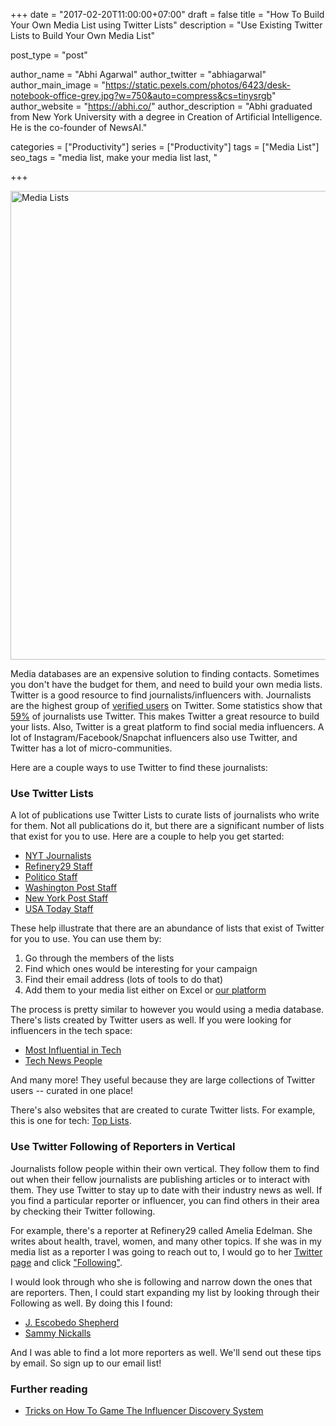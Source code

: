 +++
date = "2017-02-20T11:00:00+07:00"
draft = false
title = "How To Build Your Own Media List using Twitter Lists"
description = "Use Existing Twitter Lists to Build Your Own Media List"

post_type = "post"

author_name = "Abhi Agarwal"
author_twitter = "abhiagarwal"
author_main_image = "https://static.pexels.com/photos/6423/desk-notebook-office-grey.jpg?w=750&auto=compress&cs=tinysrgb"
author_website = "https://abhi.co/"
author_description = "Abhi graduated from New York University with a degree in Creation of Artificial Intelligence. He is the co-founder of NewsAI."

categories = ["Productivity"]
series = ["Productivity"]
tags = ["Media List"]
seo_tags = "media list, make your media list last, "

+++

<img src="https://static.pexels.com/photos/6423/desk-notebook-office-grey.jpg" width="750px" alt="Media Lists">

Media databases are an expensive solution to finding contacts. Sometimes you don't have the budget for them, and need to build your own media lists. Twitter is a good resource to find journalists/influencers with. Journalists are the highest group of [verified users](https://www.poynter.org/2015/report-journalists-are-largest-most-active-group-on-twitter/346957/) on Twitter. Some statistics show that [59%](http://www.adweek.com/digital/journalists-twitter/) of journalists use Twitter. This makes Twitter a great resource to build your lists. Also, Twitter is a great platform to find social media influencers. A lot of Instagram/Facebook/Snapchat influencers also use Twitter, and Twitter has a lot of micro-communities.

Here are a couple ways to use Twitter to find these journalists:

### Use Twitter Lists

A lot of publications use Twitter Lists to curate lists of journalists who write for them. Not all publications do it, but there are a significant number of lists that exist for you to use. Here are a couple to help you get started:

- [NYT Journalists](https://twitter.com/nytimes/lists/nyt-journalists)
- [Refinery29 Staff](https://twitter.com/Refinery29/lists/r29ers)
- [Politico Staff](https://twitter.com/politico/lists/team-politico)
- [Washington Post Staff](https://twitter.com/washingtonpost/lists/washington-post-people)
- [New York Post Staff](https://twitter.com/nypost/lists/staff)
- [USA Today Staff](https://twitter.com/USATODAY/lists/usa-today-staff)

These help illustrate that there are an abundance of lists that exist of Twitter for you to use. You can use them by:

1. Go through the members of the lists
2. Find which ones would be interesting for your campaign
3. Find their email address (lots of tools to do that)
4. Add them to your media list either on Excel or [our platform](https://www.newsai.co/)

The process is pretty similar to however you would using a media database. There's lists created by Twitter users as well. If you were looking for influencers in the tech space:

- [Most Influential in Tech](https://twitter.com/Scobleizer/lists/most-influential-in-tech)
- [Tech News People](https://twitter.com/Scobleizer/lists/tech-news-people)

And many more! They useful because they are large collections of Twitter users -- curated in one place!

There's also websites that are created to curate Twitter lists. For example, this is one for tech: [Top Lists](https://toplists.xyz/).

### Use Twitter Following of Reporters in Vertical

Journalists follow people within their own vertical. They follow them to find out when their fellow journalists are publishing articles or to interact with them. They use Twitter to stay up to date with their industry news as well. If you find a particular reporter or influencer, you can find others in their area by checking their Twitter following.

For example, there's a reporter at Refinery29 called Amelia Edelman. She writes about health, travel, women, and many other topics. If she was in my media list as a reporter I was going to reach out to, I would go to her [Twitter page](https://twitter.com/apedelman) and click ["Following"](https://twitter.com/apedelman/following).

I would look through who she is following and narrow down the ones that are reporters. Then, I could start expanding my list by looking through their Following as well. By doing this I found:

- [J. Escobedo Shepherd](https://twitter.com/jawnita)
- [Sammy Nickalls](https://twitter.com/sammynickalls)

And I was able to find a lot more reporters as well. We'll send out these tips by email. So sign up to our email list!

### Further reading

- [Tricks on How To Game The Influencer Discovery System](https://www.newsai.co/blog/trick-on-how-to-game-the-influencer-discovery-system/)
